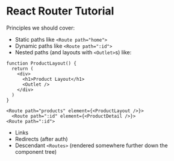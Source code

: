 # React Router Tutorial

Principles we should cover:

-   Static paths like `<Route path="home">`
-   Dynamic paths like `<Route path=":id">`
-   Nested paths (and layouts with `<Outlet>`s) like:

```tsx
function ProductLayout() {
  return (
    <div>
      <h1>Product Layout</h1>
      <Outlet />
    </div>
  )
}

<Route path="products" element={<ProductLayout />}>
  <Route path=":id" element={<ProductDetail />}>
<Route path=":id">
```

-   Links
-   Redirects (after auth)
-   Descendant `<Routes>` (rendered somewhere further down the component tree)
